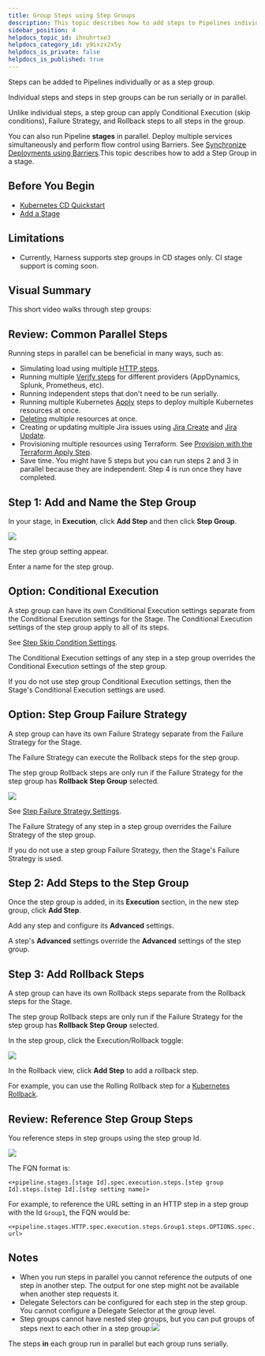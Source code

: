 ```yaml
---
title: Group Steps using Step Groups
description: This topic describes how to add steps to Pipelines individually or as a step group. Steps in a step group can be run serially or in parallel.
sidebar_position: 4
helpdocs_topic_id: ihnuhrtxe3
helpdocs_category_id: y9ixzx2x5y
helpdocs_is_private: false
helpdocs_is_published: true
---
```


Steps can be added to Pipelines individually or as a step group.

Individual steps and steps in step groups can be run serially or in parallel.

Unlike individual steps, a step group can apply Conditional Execution (skip conditions), Failure Strategy, and Rollback steps to all steps in the group.

You can also run Pipeline **stages** in parallel. Deploy multiple services simultaneously and perform flow control using Barriers. See [Synchronize Deployments using Barriers](../../manage-deployments/synchronize-deployments-using-barriers.md).This topic describes how to add a Step Group in a stage.

## Before You Begin

* [Kubernetes CD Quickstart](../../deploy-srv-diff-platforms/kubernetes/kubernetes-cd-quickstart.md)
* [Add a Stage](../../../platform/8_Pipelines/add-a-stage.md)

## Limitations

* Currently, Harness supports step groups in CD stages only. CI stage support is coming soon.

## Visual Summary

This short video walks through step groups:

<!-- Video:
https://www.youtube.com/watch?v=J5eHYSbE8cg-->
<docvideo src="https://www.youtube.com/watch?v=J5eHYSbE8cg" />


## Review: Common Parallel Steps

Running steps in parallel can be beneficial in many ways, such as:

* Simulating load using multiple [HTTP steps](../../cd-execution/cd-general-steps/using-http-requests-in-cd-pipelines.md).
* Running multiple [Verify steps](../../verify/verify-deployments-with-the-verify-step.md) for different providers (AppDynamics, Splunk, Prometheus, etc).
* Running independent steps that don't need to be run serially.
* Running multiple Kubernetes [Apply](../cd-k8s-ref/kubernetes-apply-step.md) steps to deploy multiple Kubernetes resources at once.
* [Deleting](../../cd-execution/kubernetes-executions/delete-kubernetes-resources.md) multiple resources at once.
* Creating or updating multiple Jira issues using [Jira Create](../../cd-advanced/ticketing-systems-category/create-jira-issues-in-cd-stages.md) and [Jira Update](../../cd-advanced/ticketing-systems-category/update-jira-issues-in-cd-stages.md).
* Provisioning multiple resources using Terraform. See [Provision with the Terraform Apply Step](../../cd-advanced/terraform-category/run-a-terraform-plan-with-the-terraform-apply-step.md).
* Save time. You might have 5 steps but you can run steps 2 and 3 in parallel because they are independent. Step 4 is run once they have completed.

## Step 1: Add and Name the Step Group

In your stage, in **Execution**, click **Add Step** and then click **Step Group**.

![](./static/step-groups-00.png)

The step group setting appear.

Enter a name for the step group.

## Option: Conditional Execution

A step group can have its own Conditional Execution settings separate from the Conditional Execution settings for the Stage. The Conditional Execution settings of the step group apply to all of its steps.

See [Step Skip Condition Settings](../../../platform/8_Pipelines/w_pipeline-steps-reference/step-skip-condition-settings.md).

The Conditional Execution settings of any step in a step group overrides the Conditional Execution settings of the step group.

If you do not use step group Conditional Execution settings, then the Stage's Conditional Execution settings are used.

## Option: Step Group Failure Strategy

A step group can have its own Failure Strategy separate from the Failure Strategy for the Stage.

The Failure Strategy can execute the Rollback steps for the step group.

The step group Rollback steps are only run if the Failure Strategy for the step group has **Rollback Step Group** selected.

![](./static/step-groups-01.png)

See [Step Failure Strategy Settings](../../../platform/8_Pipelines/w_pipeline-steps-reference/step-failure-strategy-settings.md).

The Failure Strategy of any step in a step group overrides the Failure Strategy of the step group.

If you do not use a step group Failure Strategy, then the Stage's Failure Strategy is used.

## Step 2: Add Steps to the Step Group

Once the step group is added, in its **Execution** section, in the new step group, click **Add Step**.

Add any step and configure its **Advanced** settings.

A step's **Advanced** settings override the **Advanced** settings of the step group.

## Step 3: Add Rollback Steps

A step group can have its own Rollback steps separate from the Rollback steps for the Stage.

The step group Rollback steps are only run if the Failure Strategy for the step group has **Rollback Step Group** selected.

In the step group, click the Execution/Rollback toggle:

![](./static/step-groups-02.png)

In the Rollback view, click **Add Step** to add a rollback step.

For example, you can use the Rolling Rollback step for a [Kubernetes Rollback](../cd-k8s-ref/kubernetes-rollback.md).

## Review: Reference Step Group Steps

You reference steps in step groups using the step group Id.

![](./static/step-groups-03.png)

The FQN format is:

`<+pipeline.stages.[stage Id].spec.execution.steps.[step group Id].steps.[step Id].[step setting name]>`

For example, to reference the URL setting in an HTTP step in a step group with the Id `Group1`, the FQN would be:

`<+pipeline.stages.HTTP.spec.execution.steps.Group1.steps.OPTIONS.spec.url>`

## Notes

* When you run steps in parallel you cannot reference the outputs of one step in another step. The output for one step might not be available when another step requests it.
* Delegate Selectors can be configured for each step in the step group. You cannot configure a Delegate Selector at the group level.
* Step groups cannot have nested step groups, but you can put groups of steps next to each other in a step group:![](./static/step-groups-04.png)

The steps **in** each group run in parallel but each group runs serially.

